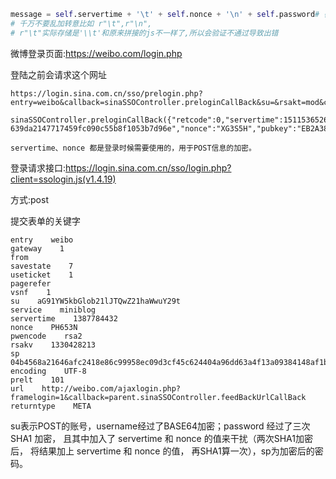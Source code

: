 ```python
message = self.servertime + '\t' + self.nonce + '\n' + self.password# 密码和别的一起组合
# 千万不要乱加转意比如 r"\t",r"\n",
# r"\t"实际存储是'\\t'和原来拼接的js不一样了,所以会验证不通过导致出错
```





微博登录页面:https://weibo.com/login.php

登陆之前会请求这个网址

```
https://login.sina.com.cn/sso/prelogin.php?entry=weibo&callback=sinaSSOController.preloginCallBack&su=&rsakt=mod&client=ssologin.js(v1.4.19)&_=1511536527329
```

```
sinaSSOController.preloginCallBack({"retcode":0,"servertime":1511536526,"pcid":"gz-639da2147717459fc090c55b8f1053b7d96e","nonce":"XG3S5H","pubkey":"EB2A38568661887FA180BDDB5CABD5F21C7BFD59C090CB2D245A87AC253062882729293E5506350508E7F9AA3BB77F4333231490F915F6D63C55FE2F08A49B353F444AD3993CACC02DB784ABBB8E42A9B1BBFFFB38BE18D78E87A0E41B9B8F73A928EE0CCEE1F6739884B9777E4FE9E88A1BBE495927AC4A799B3181D6442443","rsakv":"1330428213","uid":"6408715506","exectime":5})
```

```
servertime、nonce 都是登录时候需要使用的，用于POST信息的加密。
```

登录请求接口:https://login.sina.com.cn/sso/login.php?client=ssologin.js(v1.4.19)

方式:post

提交表单的关键字

```
entry    weibo
gateway    1
from    
savestate    7
useticket    1
pagerefer    
vsnf    1
su    aG91YW5kbGlob21lJTQwZ21haWwuY29t
service    miniblog
servertime    1387784432
nonce    PH653N
pwencode    rsa2
rsakv    1330428213
sp    04b4568a21646afc2418e86c99958ec09d3cf45c624404a96dd63a4f13a09384148af1b727d046ff17727f307460ff0b90db2a4d6c9d3ad1e1809b4756a002cf93129dcb0480b349dba2439db7874d0f32a7c0770d0f80360f6fa139d4e3f09bb2b50099b329cb2de5d59fdafc199dc7b3b2d731b43c5dd0948149fc6df4d624
encoding    UTF-8
prelt    101
url    http://weibo.com/ajaxlogin.php?framelogin=1&callback=parent.sinaSSOController.feedBackUrlCallBack
returntype    META
```



su表示POST的账号，username经过了BASE64加密；password 经过了三次SHA1 加密， 且其中加入了 servertime 和 nonce 的值来干扰（两次SHA1加密后， 将结果加上 servertime 和 nonce 的值， 再SHA1算一次），sp为加密后的密码。

